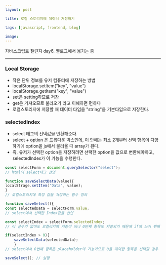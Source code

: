 ```yaml
---
layout: post

title: 로컬 스토리지에 데이터 저장하기

tags: [javascript, frontend, blog]

image:
---
```


자바스크립트 챌린지 day6.
벨로그에서 옮기는 중

---

### Local Storage

- 작은 단위 정보를 유저 컴퓨터에 저장하는 방법
- localStorage.setItem("key", "value")
- localStorage.getItem("key", "value")
- set은 setting하므로 저장
- get은 가져오므로 불러오기 라고 이해하면 편하다
- 로컬스토리지에 저장할 때 데이터 타임을 "string"을 기본타입으로 저장한다.

### selectedIndex

- select 태그의 선택값을 반환해준다.
- select + option 은 드롭다운 박스인데, 이 안에는 최소 2개부터 선택 항목이 다양하기에 option을 js에서 불러올 때 array가 된다.
- 즉, 유저가 선택한 option을 저장하려면 선택한 option을 값으로 변환해야하고, selectedIndex가 이 기능을 수행한다.

```javascript
const selectForm = document.querySelector("select");
// html의 select태그 선언

function saveSelectData(value){
localStrage.setItem("Data", value);
}
// 로컬스토리지에 특정 값을 저장하는 함수 정의

function saveSelect(){
const selectedData = selectForm.value;
// select에서 선택한 Index값을 선언

const selectIndex = selectForm.selectedIndex;
// 이 상수가 없어도 로컬리지에 저장이 되나 0번째 항목도 저장되기 때문에 if에 쓰기 위해 선언

if(selectIndex > 0){
	saveSelectData(selectedData);
	}
// select에서 0번째 항목은 placeholder의 기능이므로 0을 제외한 항목을 선택할 경우 값을 저장하도록 설정.

saveSelect(); // 실행
```
